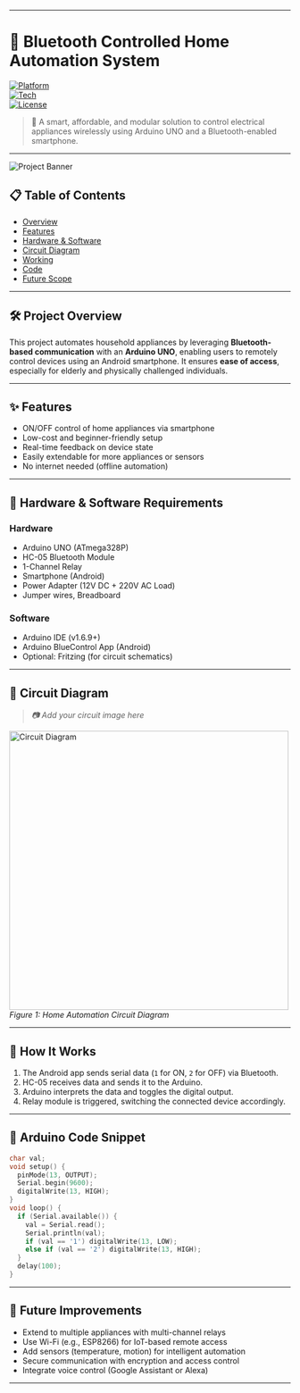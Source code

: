 
---

# 🔌 Bluetooth Controlled Home Automation System

[![Platform](https://img.shields.io/badge/Platform-Arduino-blue)](https://www.arduino.cc/)  
[![Tech](https://img.shields.io/badge/Tech-Bluetooth-green)](#)  
[![License](https://img.shields.io/badge/License-MIT-lightgrey)](#)

> 📱 A smart, affordable, and modular solution to control electrical appliances wirelessly using Arduino UNO and a Bluetooth-enabled smartphone.

---

![Project Banner](https://via.placeholder.com/900x200?text=Bluetooth+Home+Automation+System)

## 📋 Table of Contents

- [Overview](#-project-overview)  
- [Features](#-features)  
- [Hardware & Software](#-hardware--software-requirements)  
- [Circuit Diagram](#-circuit-diagram)  
- [Working](#-how-it-works)  
- [Code](#-arduino-code-snippet)  
- [Future Scope](#-future-improvements)  

---

## 🛠 Project Overview

This project automates household appliances by leveraging **Bluetooth-based communication** with an **Arduino UNO**, enabling users to remotely control devices using an Android smartphone. It ensures **ease of access**, especially for elderly and physically challenged individuals.

---

## ✨ Features

- ON/OFF control of home appliances via smartphone  
- Low-cost and beginner-friendly setup  
- Real-time feedback on device state  
- Easily extendable for more appliances or sensors  
- No internet needed (offline automation)

---

## 🔧 Hardware & Software Requirements

### Hardware
- Arduino UNO (ATmega328P)  
- HC-05 Bluetooth Module  
- 1-Channel Relay  
- Smartphone (Android)  
- Power Adapter (12V DC + 220V AC Load)  
- Jumper wires, Breadboard

### Software
- Arduino IDE (v1.6.9+)  
- Arduino BlueControl App (Android)  
- Optional: Fritzing (for circuit schematics)

---

## 🔌 Circuit Diagram

> *📷 Add your circuit image here*
> <p align="center">
  <img src="circuit-diagram.png" width="500" alt="Circuit Diagram"><br>
  <em>Figure 1: Home Automation Circuit Diagram</em>
</p>


---

## 🔁 How It Works

1. The Android app sends serial data (`1` for ON, `2` for OFF) via Bluetooth.
2. HC-05 receives data and sends it to the Arduino.
3. Arduino interprets the data and toggles the digital output.
4. Relay module is triggered, switching the connected device accordingly.

---

## 🧠 Arduino Code Snippet

```cpp
char val;
void setup() {
  pinMode(13, OUTPUT);
  Serial.begin(9600);
  digitalWrite(13, HIGH);
}
void loop() {
  if (Serial.available()) {
    val = Serial.read();
    Serial.println(val);
    if (val == '1') digitalWrite(13, LOW);
    else if (val == '2') digitalWrite(13, HIGH);
  }
  delay(100);
}
```

---

## 🚀 Future Improvements

- Extend to multiple appliances with multi-channel relays  
- Use Wi-Fi (e.g., ESP8266) for IoT-based remote access  
- Add sensors (temperature, motion) for intelligent automation  
- Secure communication with encryption and access control  
- Integrate voice control (Google Assistant or Alexa)

---


